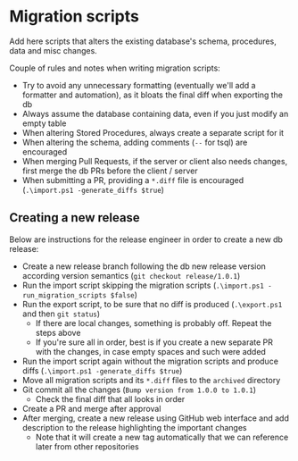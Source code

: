 # Migration scripts

Add here scripts that alters the existing database's schema, procedures, data and misc changes.

Couple of rules and notes when writing migration scripts:
- Try to avoid any unnecessary formatting (eventually we'll add a formatter and automation), as it bloats the final diff when exporting the db
- Always assume the database containing data, even if you just modify an empty table
- When altering Stored Procedures, always create a separate script for it
- When altering the schema, adding comments (`--` for tsql) are encouraged
- When merging Pull Requests, if the server or client also needs changes, first merge the db PRs before the client / server
- When submitting a PR, providing a `*.diff` file is encouraged (`.\import.ps1 -generate_diffs $true`)

## Creating a new release

Below are instructions for the release engineer in order to create a new db release:
- Create a new release branch following the db new release version according version semantics (`git checkout release/1.0.1`)
- Run the import script skipping the migration scripts (`.\import.ps1 -run_migration_scripts $false`)
- Run the export script, to be sure that no diff is produced (`.\export.ps1` and then `git status`)
  - If there are local changes, something is probably off. Repeat the steps above
  - If you're sure all in order, best is if you create a new separate PR with the changes, in case empty spaces and such were added
- Run the import script again without the migration scripts and produce diffs (`.\import.ps1 -generate_diffs $true`)
- Move all migration scripts and its `*.diff` files to the `archived` directory
- Git commit all the changes (`Bump version from 1.0.0 to 1.0.1`)
  - Check the final diff that all looks in order
- Create a PR and merge after approval
- After merging, create a new release using GitHub web interface and add description to the release highlighting the important changes
  - Note that it will create a new tag automatically that we can reference later from other repositories
